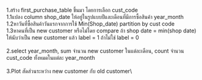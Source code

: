 1.สร้าง first_purchase_table ขึ้นมา โดยการเลือก cust_code\
  1.1แปลง column shop_date ให้อยู่ในรูปแบบปีและเดือนที่มีการซื้อสินค้า year_month\
  1.2หาวันที่ซื้อสินค้าวันแรกจากการใช้ Min(Shop_date) partition by cust code\
  1.3หาคนที่เป็น new customer หรือไม่โดย compare ถ้า shop date = min(shop date) ให้นับว่าเป็น new customer แล้ว label = 1 ถ้าไม่ใช่ label = 0\
\
2.select year_month, sum จำนวน new customer ในแต่ละเดือน, count จำนวน cust_code ทั้งหมดในแต่ละ year_month\
\
3.Plot สัดส่วนระหว่าง new customer กับ old customer\
